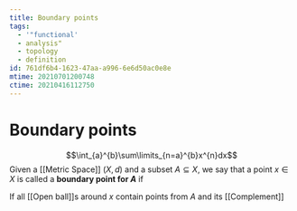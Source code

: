 ```yaml
---
title: Boundary points
tags:
  - '"functional'
  - analysis"
  - topology
  - definition
id: 761df6b4-1623-47aa-a996-6e6d50ac0e8e
mtime: 20210701200748
ctime: 20210416112750
---
```


# Boundary points
$$\int_{a}^{b}\sum\limits_{n=a}^{b}x^{n}dx$$
Given a [[Metric Space]] $(X,d)$ and a subset $A \subseteq X$, we say that a point $x \in X$ is called a **boundary point for $A$** if

If all [[Open ball]]s around $x$ contain points from $A$ and its [[Complement]]

